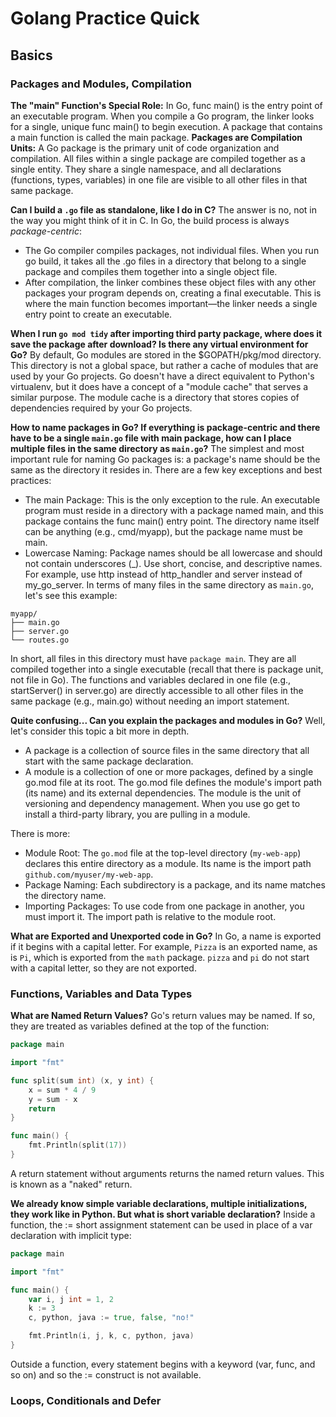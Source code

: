 # Golang Practice Quick

## Basics


### Packages and Modules, Compilation

**The "main" Function's Special Role:** In Go, func main() is the entry point of an executable program. When you compile a Go program, the linker looks for a single, unique func main() to begin execution. A package that contains a main function is called the main package.
**Packages are Compilation Units:** A Go package is the primary unit of code organization and compilation. All files within a single package are compiled together as a single entity. They share a single namespace, and all declarations (functions, types, variables) in one file are visible to all other files in that same package.

**Can I build a `.go` file as standalone, like I do in C?** The answer is no, not in the way you might think of it in C. In Go, the build process is always *package-centric*:
- The Go compiler compiles packages, not individual files. When you run go build, it takes all the .go files in a directory that belong to a single package and compiles them together into a single object file.
- After compilation, the linker combines these object files with any other packages your program depends on, creating a final executable. This is where the main function becomes important—the linker needs a single entry point to create an executable.

**When I run `go mod tidy` after importing third party package, where does it save the package after download? Is there any virtual environment for Go?** By default, Go modules are stored in the $GOPATH/pkg/mod directory. This directory is not a global space, but rather a cache of modules that are used by your Go projects. Go doesn't have a direct equivalent to Python's virtualenv, but it does have a concept of a "module cache" that serves a similar purpose. The module cache is a directory that stores copies of dependencies required by your Go projects.

**How to name packages in Go? If everything is package-centric and there have to be a single `main.go` file with main package, how can I place multiple files in the same directory as `main.go`?**
The simplest and most important rule for naming Go packages is: a package's name should be the same as the directory it resides in. There are a few key exceptions and best practices:
- The main Package: This is the only exception to the rule. An executable program must reside in a directory with a package named main, and this package contains the func main() entry point. The directory name itself can be anything (e.g., cmd/myapp), but the package name must be main.
- Lowercase Naming: Package names should be all lowercase and should not contain underscores (_). Use short, concise, and descriptive names. For example, use http instead of http_handler and server instead of my_go_server.
In terms of many files in the same directory as `main.go`, let's see this example:
```
myapp/
├── main.go
├── server.go
└── routes.go
```
In short, all files in this directory must have `package main`. They are all compiled together into a single executable (recall that there is package unit, not file in Go). The functions and variables declared in one file (e.g., startServer() in server.go) are directly accessible to all other files in the same package (e.g., main.go) without needing an import statement.

**Quite confusing... Can you explain the packages and modules in Go?**
Well, let's consider this topic a bit more in depth.
- A package is a collection of source files in the same directory that all start with the same package declaration.
- A module is a collection of one or more packages, defined by a single go.mod file at its root. The go.mod file defines the module's import path (its name) and its external dependencies. The module is the unit of versioning and dependency management. When you use go get to install a third-party library, you are pulling in a module.

There is more:
- Module Root: The `go.mod` file at the top-level directory (`my-web-app`) declares this entire directory as a module. Its name is the import path `github.com/myuser/my-web-app`.
- Package Naming: Each subdirectory is a package, and its name matches the directory name.
- Importing Packages: To use code from one package in another, you must import it. The import path is relative to the module root.

**What are Exported and Unexported code in Go?**
In Go, a name is exported if it begins with a capital letter. For example, ``Pizza`` is an exported name, as is `Pi`, which is exported from the `math` package. `pizza` and `pi` do not start with a capital letter, so they are not exported.


### Functions, Variables and Data Types
**What are Named Return Values?**
Go's return values may be named. If so, they are treated as variables defined at the top of the function:
```go
package main

import "fmt"

func split(sum int) (x, y int) {
	x = sum * 4 / 9
	y = sum - x
	return
}

func main() {
	fmt.Println(split(17))
}
```
A return statement without arguments returns the named return values. This is known as a "naked" return.

**We already know simple variable declarations, multiple initializations, they work like in Python. But what is short variable declaration?**
Inside a function, the := short assignment statement can be used in place of a var declaration with implicit type:
```go
package main

import "fmt"

func main() {
	var i, j int = 1, 2
	k := 3
	c, python, java := true, false, "no!"

	fmt.Println(i, j, k, c, python, java)
}
```
Outside a function, every statement begins with a keyword (var, func, and so on) and so the := construct is not available.

### Loops, Conditionals and Defer

